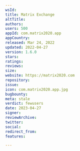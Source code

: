 ```yaml
---
wsId: 
title: Matrix Exchange
altTitle: 
authors: 
users: 500
appId: com.matrix2020.app
appCountry: 
released: Mar 24, 2022
updated: 2022-04-27
version: 1.6.0
stars: 
ratings: 
reviews: 
size: 
website: https://matrix2020.com
repository: 
issue: 
icon: com.matrix2020.app.jpg
bugbounty: 
meta: stale
verdict: fewusers
date: 2023-04-27
signer: 
reviewArchive: 
twitter: 
social: 
redirect_from: 
features: 

---
```


